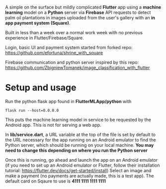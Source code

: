 A simple on the surface but mildly complicated **Flutter** app using a **machine learning** model on a **Python** server via **Firebase** API requests to detect palm oil plantations in images uploaded from the user's gallery with an **in app payment system (Square)**.

Built in less than a week over a normal work week with no previous experience in Flutter/Firebase/Square.


Login, basic UI and payment system started from forked repo: https://github.com/efortuna/shrine_with_square

Firebase communication and python server inspired by this repo: https://github.com/ZbigniewTomanek/image_classification_with_flutter

# Setup and usage
Run the python flask app found in **FlutterMLApp/python** with
```
flask run --host=0.0.0.0
```
This puts the machine learning model in service to be requested by the Android app. This is not for serving a web app.

In **lib/service.dart**, a URL variable at the top of the file is set by default to the URL necessary for the app running on an Android emulator to find the Python server, which should be running on your local machine. **You may need to change this depending on where you run the Python server**

Once this is running, go ahead and launch the app on an Android emulator (if you need to set up an Android emulator or Flutter, follow their installation tutorial: https://flutter.dev/docs/get-started/install)
Select an image and make a payment (no payments are actually made, this is a test app).
The default card on Sqaure to use is **4111 1111 1111 1111**

